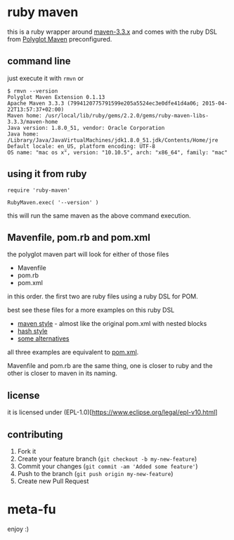 # ruby maven #

this is a ruby wrapper around [maven-3.3.x](http://maven.apache.org)
and comes with the ruby DSL from
[Polyglot Maven](https://github.com/takari/polyglot-maven)
preconfigured.

## command line ###

just execute it with ```rmvn``` or

```
$ rmvn --version
Polyglot Maven Extension 0.1.13
Apache Maven 3.3.3 (7994120775791599e205a5524ec3e0dfe41d4a06; 2015-04-22T13:57:37+02:00)
Maven home: /usr/local/lib/ruby/gems/2.2.0/gems/ruby-maven-libs-3.3.3/maven-home
Java version: 1.8.0_51, vendor: Oracle Corporation
Java home: /Library/Java/JavaVirtualMachines/jdk1.8.0_51.jdk/Contents/Home/jre
Default locale: en_US, platform encoding: UTF-8
OS name: "mac os x", version: "10.10.5", arch: "x86_64", family: "mac"
```

## using it from ruby ##

```
require 'ruby-maven'

RubyMaven.exec( '--version' )
```

this will run the same maven as the above command execution.

## Mavenfile, pom.rb and pom.xml ##

the polyglot maven part will look for either of those files

* Mavenfile
* pom.rb
* pom.xml

in this order. the first two are ruby files using a ruby DSL for POM.

best see these files for a more examples on this ruby DSL

* [maven style](https://github.com/torquebox/maven-tools/blob/master/spec/pom_maven_style/pom.rb) - almost like the original pom.xml with nested blocks
* [hash style](https://github.com/torquebox/maven-tools/blob/master/spec/pom_maven_hash_style/pom.rb)
* [some alternatives](https://github.com/torquebox/maven-tools/blob/master/spec/pom_maven_alternative_style/pom.rb)

all three examples are equivalent to
[pom.xml](https://github.com/torquebox/maven-tools/blob/master/spec/pom.xml).

Mavenfile and pom.rb are the same thing, one is closer to ruby and the
other is closer to maven in its naming.

## license ##

it is licensed under (EPL-1.0)[https://www.eclipse.org/legal/epl-v10.html]

## contributing #

1. Fork it
2. Create your feature branch (`git checkout -b my-new-feature`)
3. Commit your changes (`git commit -am 'Added some feature'`)
4. Push to the branch (`git push origin my-new-feature`)
5. Create new Pull Request

# meta-fu #

enjoy :) 



